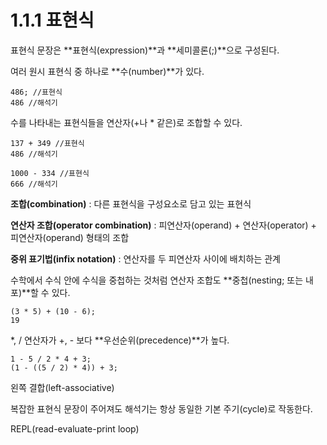 # 1.1.1 표현식

표현식 문장은 **표현식(expression)**과 **세미콜론(;)**으로 구성된다.

여러 원시 표현식 중 하나로 **수(number)**가 있다.

```
486; //표현식
486 //해석기
```

수를 나타내는 표현식들을 연산자(+나 \* 같은)로 조합할 수 있다.

```
137 + 349 //표현식
486 //해석기

1000 - 334 //표현식
666 //해석기
```

**조합(combination)** : 다른 표현식을 구성요소로 담고 있는 표현식

**연산자 조합(operator combination)** : 피연산자(operand) + 연산자(operator) + 피연산자(operand) 형태의 조합

**중위 표기법(infix notation)** : 연산자를 두 피연산자 사이에 배치하는 관계



수학에서 수식 안에 수식을 중첩하는 것처럼 연산자 조합도 **중첩(nesting; 또는 내포)**할 수 있다.

```
(3 * 5) + (10 - 6);
19
```

&#x20;\*, / 연산자가 +, - 보다 **우선순위(precedence)**가 높다.

```
1 - 5 / 2 * 4 + 3;
(1 - ((5 / 2) * 4)) + 3;
```

왼쪽 결합(left-associative)



복잡한 표현식 문장이 주어져도 해석기는 항상 동일한 기본 주기(cycle)로 작동한다.

REPL(read-evaluate-print loop)





